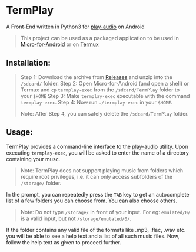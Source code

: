 # TermPlay
A Front-End written in Python3 for [play-audio](https://github.com/termux/play-audio) on Android

> This project can be used as a packaged application to be used in [Micro-for-Android](https://github.com/TimeATronics/Micro-for-Android) or on [Termux](https://github.com/termux/termux-app)

## Installation:
> Step 1: Download the archive from [Releases](https://github.com/TimeATronics/TermPlay/releases) and unzip into the `/sdcard/` folder.
> Step 2: Open Micro-for-Android (and open a shell) or Termux and `cp` `termplay-exec` from the `/sdcard/TermPlay` folder to your `$HOME`
> Step 3: Make `termplay-exec` executable with the command `termplay-exec`.
> Step 4: Now run `./termplay-exec` in your `$HOME`.
> 
> Note: After Step 4, you can safely delete the `/sdcard/TermPlay` folder.
> 

## Usage:
TermPlay provides a command-line interface to the [play-audio](https://github.com/termux/play-audio) utility.
Upon executing `termplay-exec`, you will be asked to enter the name of a directory containing your musc.
> Note: TermPlay does not support playing music from folders which require root privileges, i.e. it can only access subfolders of the `/storage/` folder.
> 
In the prompt, you can repeatedly press the `TAB` key to get an autocomplete list of a few folders you can choose from. You can also choose others.
> Note: Do not type `/storage/` in front of your input. For eg: `emulated/0/` is a valid input, but not `/storage/emulated/0/`.
> 
If the folder contains any valid file of the formats like .mp3, .flac, .wav etc. you will be able to see a help text and a list of all such music files.
Now, follow the help text as given to proceed further.
